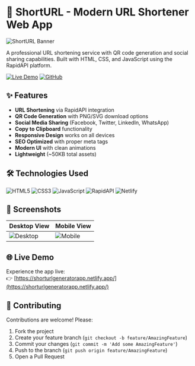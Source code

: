 # 🔗 ShortURL - Modern URL Shortener Web App

![ShortURL Banner](https://i.postimg.cc/Nf0g7jZw/download.jpg)

A professional URL shortening service with QR code generation and social sharing capabilities. Built with HTML, CSS, and JavaScript using the RapidAPI platform.

[![Live Demo](https://img.shields.io/badge/Demo-Live-green?style=for-the-badge&logo=netlify)](https://shorturlgeneratorapp.netlify.app/)
[![GitHub](https://img.shields.io/badge/View-GitHub-black?style=for-the-badge&logo=github)](https://github.com/kdippan/ShortURL/tree/main)

## ✨ Features

- **URL Shortening** via RapidAPI integration
- **QR Code Generation** with PNG/SVG download options
- **Social Media Sharing** (Facebook, Twitter, LinkedIn, WhatsApp)
- **Copy to Clipboard** functionality
- **Responsive Design** works on all devices
- **SEO Optimized** with proper meta tags
- **Modern UI** with clean animations
- **Lightweight** (~50KB total assets)

## 🛠️ Technologies Used

![HTML5](https://img.shields.io/badge/HTML5-E34F26?style=flat&logo=html5&logoColor=white)
![CSS3](https://img.shields.io/badge/CSS3-1572B6?style=flat&logo=css3&logoColor=white)
![JavaScript](https://img.shields.io/badge/JavaScript-F7DF1E?style=flat&logo=javascript&logoColor=black)
![RapidAPI](https://img.shields.io/badge/RapidAPI-00C7B7?style=flat&logo=rapidapi&logoColor=white)
![Netlify](https://img.shields.io/badge/Netlify-00C7B7?style=flat&logo=netlify&logoColor=white)

## 📸 Screenshots

| Desktop View | Mobile View |
|--------------|-------------|
| ![Desktop](https://i.postimg.cc/Nf0g7jZw/download.jpg) | ![Mobile](https://via.placeholder.com/300x500/4361ee/ffffff?text=Mobile+View) |

## 🌐 Live Demo

Experience the app live:  
👉 [https://shorturlgeneratorapp.netlify.app/](https://shorturlgeneratorapp.netlify.app/)

## 🤝 Contributing

Contributions are welcome! Please:
1. Fork the project
2. Create your feature branch (`git checkout -b feature/AmazingFeature`)
3. Commit your changes (`git commit -m 'Add some AmazingFeature'`)
4. Push to the branch (`git push origin feature/AmazingFeature`)
5. Open a Pull Request


